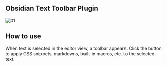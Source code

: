 ## Obsidian Text Toolbar Plugin
![01](https://user-images.githubusercontent.com/33874906/160278486-f4a899d1-9e4a-466e-94e6-aa001d690b50.gif)

## How to use
When text is selected in the editor view, a toolbar appears.
Click the button to apply CSS snippets, markdowns, built-in macros, etc. to the selected text.
